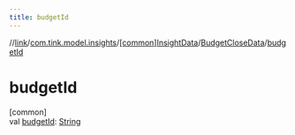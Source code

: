 ```yaml
---
title: budgetId
---
```

//[link](../../../../index.html)/[com.tink.model.insights](../../index.html)/[[common]InsightData](../index.html)/[BudgetCloseData](index.html)/[budgetId](budget-id.html)



# budgetId



[common]\
val [budgetId](budget-id.html): [String](https://kotlinlang.org/api/latest/jvm/stdlib/kotlin/-string/index.html)




